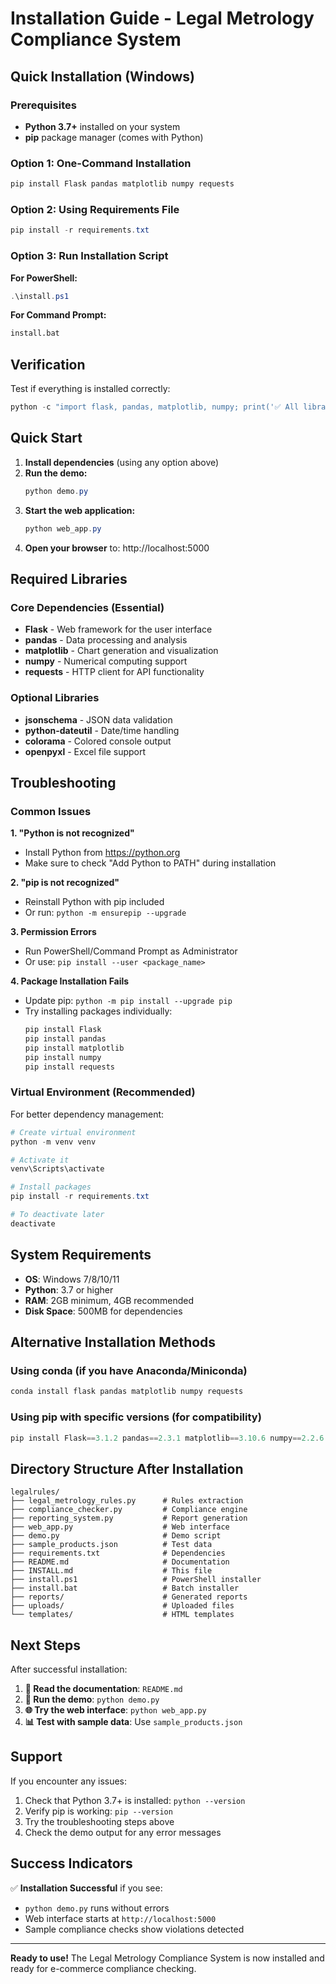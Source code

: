 # Installation Guide - Legal Metrology Compliance System

## Quick Installation (Windows)

### Prerequisites
- **Python 3.7+** installed on your system
- **pip** package manager (comes with Python)

### Option 1: One-Command Installation
```powershell
pip install Flask pandas matplotlib numpy requests
```

### Option 2: Using Requirements File
```powershell
pip install -r requirements.txt
```

### Option 3: Run Installation Script
**For PowerShell:**
```powershell
.\install.ps1
```

**For Command Prompt:**
```cmd
install.bat
```

## Verification

Test if everything is installed correctly:

```powershell
python -c "import flask, pandas, matplotlib, numpy; print('✅ All libraries installed successfully!')"
```

## Quick Start

1. **Install dependencies** (using any option above)
2. **Run the demo:**
   ```powershell
   python demo.py
   ```
3. **Start the web application:**
   ```powershell
   python web_app.py
   ```
4. **Open your browser** to: http://localhost:5000

## Required Libraries

### Core Dependencies (Essential)
- **Flask** - Web framework for the user interface
- **pandas** - Data processing and analysis
- **matplotlib** - Chart generation and visualization  
- **numpy** - Numerical computing support
- **requests** - HTTP client for API functionality

### Optional Libraries
- **jsonschema** - JSON data validation
- **python-dateutil** - Date/time handling
- **colorama** - Colored console output
- **openpyxl** - Excel file support

## Troubleshooting

### Common Issues

**1. "Python is not recognized"**
- Install Python from https://python.org
- Make sure to check "Add Python to PATH" during installation

**2. "pip is not recognized"**
- Reinstall Python with pip included
- Or run: `python -m ensurepip --upgrade`

**3. Permission Errors**
- Run PowerShell/Command Prompt as Administrator
- Or use: `pip install --user <package_name>`

**4. Package Installation Fails**
- Update pip: `python -m pip install --upgrade pip`
- Try installing packages individually:
  ```powershell
  pip install Flask
  pip install pandas
  pip install matplotlib
  pip install numpy
  pip install requests
  ```

### Virtual Environment (Recommended)

For better dependency management:

```powershell
# Create virtual environment
python -m venv venv

# Activate it
venv\Scripts\activate

# Install packages
pip install -r requirements.txt

# To deactivate later
deactivate
```

## System Requirements

- **OS**: Windows 7/8/10/11
- **Python**: 3.7 or higher
- **RAM**: 2GB minimum, 4GB recommended
- **Disk Space**: 500MB for dependencies

## Alternative Installation Methods

### Using conda (if you have Anaconda/Miniconda)
```bash
conda install flask pandas matplotlib numpy requests
```

### Using pip with specific versions (for compatibility)
```powershell
pip install Flask==3.1.2 pandas==2.3.1 matplotlib==3.10.6 numpy==2.2.6 requests==2.32.5
```

## Directory Structure After Installation

```
legalrules/
├── legal_metrology_rules.py      # Rules extraction
├── compliance_checker.py         # Compliance engine  
├── reporting_system.py           # Report generation
├── web_app.py                    # Web interface
├── demo.py                       # Demo script
├── sample_products.json          # Test data
├── requirements.txt              # Dependencies
├── README.md                     # Documentation
├── INSTALL.md                    # This file
├── install.ps1                   # PowerShell installer
├── install.bat                   # Batch installer
├── reports/                      # Generated reports
├── uploads/                      # Uploaded files
└── templates/                    # HTML templates
```

## Next Steps

After successful installation:

1. **📖 Read the documentation**: `README.md`
2. **🚀 Run the demo**: `python demo.py`
3. **🌐 Try the web interface**: `python web_app.py`
4. **📊 Test with sample data**: Use `sample_products.json`

## Support

If you encounter any issues:

1. Check that Python 3.7+ is installed: `python --version`
2. Verify pip is working: `pip --version`
3. Try the troubleshooting steps above
4. Check the demo output for any error messages

## Success Indicators

✅ **Installation Successful** if you see:
- `python demo.py` runs without errors
- Web interface starts at `http://localhost:5000`
- Sample compliance checks show violations detected

---

**Ready to use!** The Legal Metrology Compliance System is now installed and ready for e-commerce compliance checking.